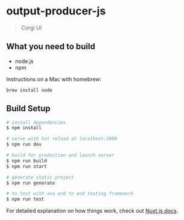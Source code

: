 # output-producer-js

> Corgi UI

## What you need to build

* node.js
* npm

Instructions on a Mac with homebrew:
```
brew install node
```

## Build Setup

``` bash
# install dependencies
$ npm install

# serve with hot reload at localhost:3000
$ npm run dev

# build for production and launch server
$ npm run build
$ npm run start

# generate static project
$ npm run generate

# to test with ava end to end testing framework
$ npm run test
```

For detailed explanation on how things work, check out [Nuxt.js docs](https://nuxtjs.org).
